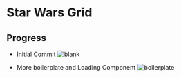 # Star Wars Grid

## Progress
 * Initial Commit
 ![blank](http://cloud.loganarnett.com/7668d4474596/Image%2525202018-12-16%252520at%2525206.59.16%252520PM.png)

 * More boilerplate and Loading Component
 ![boilerplate](http://cloud.loganarnett.com/ab0e865818af/Screen%252520Recording%2525202018-12-16%252520at%25252007.11%252520PM.gif)
